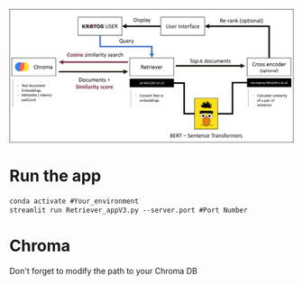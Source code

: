 ![image](retriever.png)
# Run the app 

```
conda activate #Your_environment
streamlit run Retriever_appV3.py --server.port #Port Number
```

# Chroma

Don't forget to modify the path to your Chroma DB
